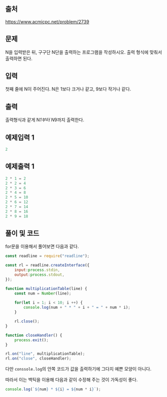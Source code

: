 ## 출처

https://www.acmicpc.net/problem/2739





## 문제

N을 입력받은 뒤, 구구단 N단을 출력하는 프로그램을 작성하시오. 출력 형식에 맞춰서 출력하면 된다.





## 입력

첫째 줄에 N이 주어진다. N은 1보다 크거나 같고, 9보다 작거나 같다.





## 출력

출력형식과 같게 N*1부터 N*9까지 출력한다.





## 예제입력 1

```javascript
2
```



## 예제출력 1

```javascript
2 * 1 = 2
2 * 2 = 4
2 * 3 = 6
2 * 4 = 8
2 * 5 = 10
2 * 6 = 12
2 * 7 = 14
2 * 8 = 16
2 * 9 = 18
```







## 풀이 및 코드

for문을 이용해서 풀어보면 다음과 같다.

```javascript
const readline = require("readline");

const rl = readline.createInterface({
    input:process.stdin,
    output:process.stdout,
});

function multiplicationTable(line) {
    const num = Number(line);
    
    for(let i = 1; i < 10; i ++) {
        console.log(num + " * " + i + " = " + num * i);
    }

    rl.close();
}

function closeHandler() {
    process.exit();
}

rl.on("line", multiplicationTable);
rl.on("close", closeHandler);
```

다만 `conssole.log`의 안쪽 코드가 값을 출력하기에 그다지 예쁜 모양이 아니다.

따라서 이는 백틱을 이용해 다음과 같이 수정해 주는 것이 가독성이 좋다.

```javascript
console.log(`${num} * ${i} = ${num * i}`);
```

